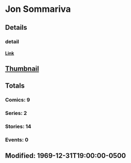 # Jon  Sommariva 
## Details
### detail
#### [Link](http://marvel.com/comics/creators/12582/jon_sommariva?utm_campaign=apiRef&utm_source=225578a89fc76f3d20fbffda5d17a88d)
## [Thumbnail](http://i.annihil.us/u/prod/marvel/i/mg/b/40/image_not_available.jpg)
## Totals
### Comics: 9
### Series: 2
### Stories: 14
### Events: 0
## Modified: 1969-12-31T19:00:00-0500